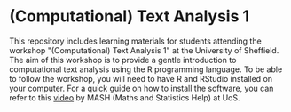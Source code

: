 # (Computational) Text Analysis 1

This repository includes learning materials for students attending the workshop "(Computational) Text Analysis 1" at the University of Sheffield. The aim of this workshop is to provide a gentle introduction to computational text analysis using the R programming language. To be able to follow the workshop, you will need to have R and RStudio installed on your computer. For a quick guide on how to install the software, you can refer to this [video]([url](https://www.sheffield.ac.uk/mash/stats-resources/r#)https://www.sheffield.ac.uk/mash/stats-resources/r#) by MASH (Maths and Statistics Help) at UoS. 
